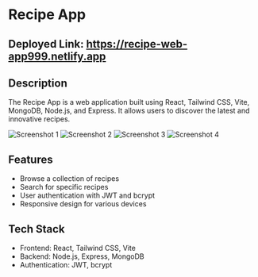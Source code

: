 # Recipe App

## Deployed Link: https://recipe-web-app999.netlify.app

## Description

The Recipe App is a web application built using React, Tailwind CSS, Vite, MongoDB, Node.js, and Express. It allows users to discover the latest and innovative recipes.

![Screenshot 1](https://github.com/Abhishek-465/Recipe-app/assets/127030695/f855a95b-7218-467a-a632-2b42e88aa92e)
![Screenshot 2](https://github.com/Abhishek-465/Recipe-app/assets/127030695/c223a3b9-a813-43f0-a888-87243ba9a6af)
![Screenshot 3](https://github.com/Abhishek-465/Recipe-app/assets/127030695/599ad9f4-92fe-4f27-b47b-889a1934f55f)
![Screenshot 4](https://github.com/Abhishek-465/Recipe-app/assets/127030695/516ae84d-0be9-47cc-8274-c099ab219e7f)

## Features

- Browse a collection of recipes
- Search for specific recipes
- User authentication with JWT and bcrypt
- Responsive design for various devices

## Tech Stack

- Frontend: React, Tailwind CSS, Vite
- Backend: Node.js, Express, MongoDB
- Authentication: JWT, bcrypt
